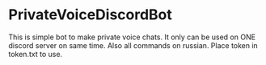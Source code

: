 # PrivateVoiceDiscordBot
This is simple bot to make private voice chats.
It only can be used on ONE discord server on same time. Also all commands on russian.
Place token in token.txt to use.